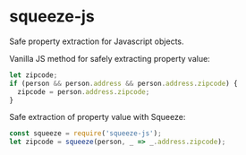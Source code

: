 # squeeze-js
Safe property extraction for Javascript objects.


Vanilla JS method for safely extracting property value:

```javascript
let zipcode;
if (person && person.address && person.address.zipcode) {
  zipcode = person.address.zipcode;
}
```


Safe extraction of property value with Squeeze:
```javascript
const squeeze = require('squeeze-js');
let zipcode = squeeze(person, _ => _.address.zipcode);
```

